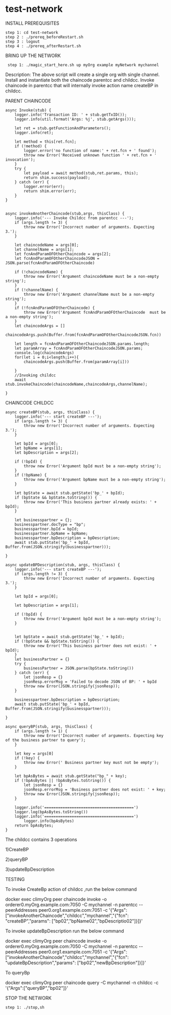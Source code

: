 # test-network

INSTALL PREREQUISITES 

    step 1: cd test-network
    step 2 : ./prereq_beforeRestart.sh
    step 3 : logout
    step 4 : ./prereq_afterRestart.sh


 BRING UP THE NETWORK

     step 1: ./magic_start_here.sh up myOrg example myNetwork mychannel
   Description:
      The above script will create a single org with single channel.
      Install and instantiate both the chaincode parentcc and childcc.
      Invoke chaincode in parentcc that will internally invoke action name createBP in childcc.


PARENT CHAINCODE

   

    async Invoke(stub) {
        logger.info('Transaction ID: ' + stub.getTxID());
        logger.info(util.format('Args: %j', stub.getArgs()));

        let ret = stub.getFunctionAndParameters();
        logger.info(ret);
            
        let method = this[ret.fcn];
        if (!method) {
            logger.error('no function of name:' + ret.fcn + ' found');
            throw new Error('Received unknown function ' + ret.fcn + ' invocation');
        }
        try {
            let payload = await method(stub,ret.params, this);
            return shim.success(payload);
        } catch (err) {
            logger.error(err);
            return shim.error(err);
        }
    }

    
    async invokeAnotherChaincode(stub,args, thisClass) {
        logger.info('--- Invoke Childcc from parentcc ---');
        if (args.length != 3) {
            throw new Error('Incorrect number of arguments. Expecting 3.');
        }
          
        let chaincodeName = args[0];
        let channelName = args[1];
        let fcnAndParamOFOtherChaincode = args[2];
        let fcnAndParamOFOtherChaincodeJSON = JSON.parse(fcnAndParamOFOtherChaincode)

        if (!chaincodeName) {
            throw new Error('Argument chaincodeName must be a non-empty string');
        }
        if (!channelName) {
            throw new Error('Argument channelName must be a non-empty string');
        }
        if (!fcnAndParamOFOtherChaincode) {
            throw new Error('Argument fcnAndParamOFOtherChaincode  must be a non-empty string');
        }
        let chaincodeArgs = []
        chaincodeArgs.push(Buffer.from(fcnAndParamOFOtherChaincodeJSON.fcn))
        
        let length = fcnAndParamOFOtherChaincodeJSON.params.length;
        let paramArray = fcnAndParamOFOtherChaincodeJSON.params;
        console.log(chaincodeArgs)
        for(let i = 0;i<length;i++){
            chaincodeArgs.push(Buffer.from(paramArray[i]))

        }
        //Invoking childcc 
        await stub.invokeChaincode(chaincodeName,chaincodeArgs,channelName);

    }
   
    
CHAINCODE CHILDCC


    
    async createBP(stub, args, thisClass) {
        logger.info('--- start createBP ---');
        if (args.length != 3) {
            throw new Error('Incorrect number of arguments. Expecting 3.');
        }

        let bpId = args[0];
        let bpName = args[1];
        let bpDescription = args[2];

        if (!bpId) {
            throw new Error('Argument bpId must be a non-empty string');
        }
        if (!bpName) {
            throw new Error('Argument bpName must be a non-empty string');
        }

        let bpState = await stub.getState('bp_' + bpId);
        if (bpState && bpState.toString()) {
            throw new Error('This business partner already exists: ' + bpId);
        }

        let businesspartner = {};
        businesspartner.docType = "bp";
        businesspartner.bpId = bpId;
        businesspartner.bpName = bpName;
        businesspartner.bpDescription = bpDescription;
        await stub.putState('bp_' + bpId, Buffer.from(JSON.stringify(businesspartner)));

    }

    async updateBPDescription(stub, args, thisClass) {
        logger.info('--- start createBP ---');
        if (args.length != 3) {
            throw new Error('Incorrect number of arguments. Expecting 3.');
        }

        let bpId = args[0];
        
        let bpDescription = args[1];

        if (!bpId) {
            throw new Error('Argument bpId must be a non-empty string');
        }
       

        let bpState = await stub.getState('bp_' + bpId);
        if (!bpState && bpState.toString()) {
            throw new Error('This business partner does not exist: ' + bpId);
        }
        let businessPartner = {}
        try {
            businessPartner = JSON.parse(bpState.toString())
        } catch (err) {
            let jsonResp = {}
            jsonResp.errorMsg = 'Failed to decode JSON of BP: ' + bpId
            throw new Error(JSON.stringify(jsonResp));
        }
        
        businesspartner.bpDescription = bpDescription;
        await stub.putState('bp_' + bpId, Buffer.from(JSON.stringify(businesspartner)));

    }
 
    async queryBP(stub, args, thisClass) {
        if (args.length != 1) {
            throw new Error('Incorrect number of arguments. Expecting key of the business partner to query');
        }

        let key = args[0]
        if (!key) {
            throw new Error(' Business partner key must not be empty');
        }

        let bpAsBytes = await stub.getState("bp_" + key);
        if (!bpAsBytes || !bpAsBytes.toString()) {
            let jsonResp = {}
            jsonResp.errorMsg = 'Business partner does not exist: ' + key;
            throw new Error(JSON.stringify(jsonResp));
        }

        logger.info('=======================================')
        logger.log(bpAsBytes.toString())
        logger.info('=======================================')
            logger.info(bpAsBytes)
        return bpAsBytes;
    }

 The childcc contains 3 operations

 1)CreateBP

 2)queryBP

 3)updateBpDescription

 TESTING

   To invoke CreateBp action of childcc ,run the below command

   docker exec climyOrg peer chaincode invoke -o orderer0.myOrg.example.com:7050 -C mychannel -n parentcc --peerAddresses peer0.org1.example.com:7051  -c '{"Args":["invokeAnotherChaincode","childcc","mychannel","{\"fcn\": \"createBP\",\"params\": [\"bp02\",\"bpName02\",\"bpDescriptio02\"]}]}'

   To invoke updateBpDescription run the below command

   docker exec climyOrg peer chaincode invoke -o orderer0.myOrg.example.com:7050 -C mychannel -n parentcc --peerAddresses peer0.org1.example.com:7051  -c '{"Args":["invokeAnotherChaincode","childcc","mychannel","{\"fcn\": \"updateBpDescription\",\"params\": [\"bp02\",\"newBpDescription\"]}]}'

   To queryBp

   docker exec climyOrg peer chaincode query -C mychannel -n childcc -c '{"Args":["queryBP","bp02"]}'



STOP THE NETWORK
    
    step 1: ./stop,sh         
        